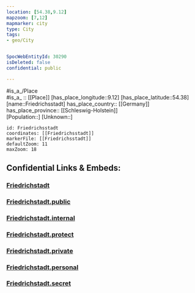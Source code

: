 ```yaml
---
location: [54.38,9.12] 
mapzoom: [7,12] 
mapmarker: city 
type: City
tags:
- geo/City


SpocWebEntityId: 30290
isDeleted: false
confidential: public

---
```

#is_a_/Place  
#is_a_ :: [[Place]] 
[has_place_longitude::9.12] 
[has_place_latitude::54.38] 
[name::Friedrichsstadt] 
has_place_country:: [[Germany]]  
has_place_province:: [[Schleswig-Holstein]]  
[Population::] 
[Unknown::] 


```leaflet
id: Friedrichsstadt
coordinates: [[Friedrichsstadt]] 
markerFile: [[Friedrichsstadt]] 
defaultZoom: 11 
maxZoom: 18
```


## Confidential Links & Embeds: 

### [Friedrichstadt](/_Standards/Earth/Continent/Europe/Europe~Central/Germany/Germany~West/Schleswig-Holstein/counties~SH/Nordfriesland/cities~Nordfriesland/Friedrichstadt.md) 

### [Friedrichstadt.public](/_public/Earth/Continent/Europe/Europe~Central/Germany/Germany~West/Schleswig-Holstein/counties~SH/Nordfriesland/cities~Nordfriesland/Friedrichstadt.public.md) 

### [Friedrichstadt.internal](/_internal/Earth/Continent/Europe/Europe~Central/Germany/Germany~West/Schleswig-Holstein/counties~SH/Nordfriesland/cities~Nordfriesland/Friedrichstadt.internal.md) 

### [Friedrichstadt.protect](/_protect/Earth/Continent/Europe/Europe~Central/Germany/Germany~West/Schleswig-Holstein/counties~SH/Nordfriesland/cities~Nordfriesland/Friedrichstadt.protect.md) 

### [Friedrichstadt.private](/_private/Earth/Continent/Europe/Europe~Central/Germany/Germany~West/Schleswig-Holstein/counties~SH/Nordfriesland/cities~Nordfriesland/Friedrichstadt.private.md) 

### [Friedrichstadt.personal](/_personal/Earth/Continent/Europe/Europe~Central/Germany/Germany~West/Schleswig-Holstein/counties~SH/Nordfriesland/cities~Nordfriesland/Friedrichstadt.personal.md) 

### [Friedrichstadt.secret](/_secret/Earth/Continent/Europe/Europe~Central/Germany/Germany~West/Schleswig-Holstein/counties~SH/Nordfriesland/cities~Nordfriesland/Friedrichstadt.secret.md)

